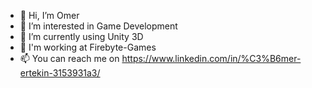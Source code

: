 - 👋 Hi, I’m Omer
- 👀 I’m interested in Game Development
- 🌱 I’m currently using Unity 3D
- :department_store: I'm working at Firebyte-Games
- 📫 You can reach me on https://www.linkedin.com/in/%C3%B6mer-ertekin-3153931a3/

<!---
OmerErtekin-Firebyte/OmerErtekin-Firebyte is a ✨ special ✨ repository because its `README.md` (this file) appears on your GitHub profile.
You can click the Preview link to take a look at your changes.
--->
